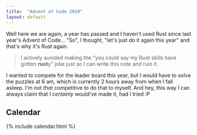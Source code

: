 ```yaml
---
title:  "Advent of Code 2019"
layout: default
---
```


Well here we are again, a year has passed and I haven't used Rust since last year's Advent of Code... "So", I thought, "let's just do it again this year" and that's why it's Rust again.

> I actively avoided making the "you could say my Rust skills have gotten **rust**y" joke just so I can write this note and ruin it.

I wanted to compete for the leader board this year, but I would have to solve the puzzles at 6 am, which is currently 2 hours away from when I fall asleep.
I'm not *that* competitive to do that to myself.
And hey, this way I can always claim that I *certainly* would've made it, had I tried :P

## Calendar

{% include calendar.html %}
